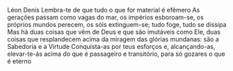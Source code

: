 Léon Denis
Lembra-te de que tudo o que for material é efêmero As gerações passam como vagas do mar, os impérios esboroam-se, os próprios mundos perecem, os sóis extinguem-se; tudo foge, tudo se dissipa Mas há duas coisas que vêm de Deus e que são imutáveis como Ele, duas coisas que resplandecem acima da miragem das glórias mundanas: são a Sabedoria e a Virtude Conquista-as por teus esforços e, alcançando-as, elevar-te-ás acima do que é passageiro e transitório, para só gozares o que é eterno
